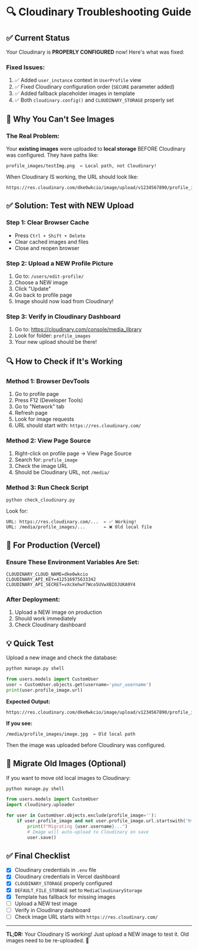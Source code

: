 # 🔍 Cloudinary Troubleshooting Guide

## ✅ Current Status

Your Cloudinary is **PROPERLY CONFIGURED** now! Here's what was fixed:

### Fixed Issues:
1. ✅ Added `user_instance` context in `UserProfile` view
2. ✅ Fixed Cloudinary configuration order (`SECURE` parameter added)
3. ✅ Added fallback placeholder images in template
4. ✅ Both `cloudinary.config()` and `CLOUDINARY_STORAGE` properly set

## 🔴 Why You Can't See Images

### The Real Problem:
Your **existing images** were uploaded to **local storage** BEFORE Cloudinary was configured. They have paths like:
```
profile_images/testImg.png  ← Local path, not Cloudinary!
```

When Cloudinary IS working, the URL should look like:
```
https://res.cloudinary.com/dke0wkcio/image/upload/v1234567890/profile_images/testImg.png
```

## ✅ Solution: Test with NEW Upload

### Step 1: Clear Browser Cache
- Press `Ctrl + Shift + Delete`
- Clear cached images and files
- Close and reopen browser

### Step 2: Upload a NEW Profile Picture
1. Go to: `/users/edit-profile/`
2. Choose a NEW image
3. Click "Update"
4. Go back to profile page
5. Image should now load from Cloudinary!

### Step 3: Verify in Cloudinary Dashboard
1. Go to: https://cloudinary.com/console/media_library
2. Look for folder: `profile_images`
3. Your new upload should be there!

## 🔍 How to Check if It's Working

### Method 1: Browser DevTools
1. Go to profile page
2. Press F12 (Developer Tools)
3. Go to "Network" tab
4. Refresh page
5. Look for image requests
6. URL should start with: `https://res.cloudinary.com/`

### Method 2: View Page Source
1. Right-click on profile page → View Page Source
2. Search for: `profile_image`
3. Check the image URL
4. Should be Cloudinary URL, not `/media/`

### Method 3: Run Check Script
```bash
python check_cloudinary.py
```

Look for:
```
URL: https://res.cloudinary.com/...  ← ✅ Working!
URL: /media/profile_images/...       ← ❌ Old local file
```

## 🚀 For Production (Vercel)

### Ensure These Environment Variables Are Set:
```
CLOUDINARY_CLOUD_NAME=dke0wkcio
CLOUDINARY_API_KEY=412516975633342
CLOUDINARY_API_SECRET=vXcXehwY7Wco5UVwXBIOJUKA9Y4
```

### After Deployment:
1. Upload a NEW image on production
2. Should work immediately
3. Check Cloudinary dashboard

## 💡 Quick Test

Upload a new image and check the database:

```python
python manage.py shell

from users.models import CustomUser
user = CustomUser.objects.get(username='your_username')
print(user.profile_image.url)
```

**Expected Output:**
```
https://res.cloudinary.com/dke0wkcio/image/upload/v1234567890/profile_images/image.jpg
```

**If you see:**
```
/media/profile_images/image.jpg  ← Old local path
```
Then the image was uploaded before Cloudinary was configured.

## 🔄 Migrate Old Images (Optional)

If you want to move old local images to Cloudinary:

```bash
python manage.py shell
```

```python
from users.models import CustomUser
import cloudinary.uploader

for user in CustomUser.objects.exclude(profile_image=''):
    if user.profile_image and not user.profile_image.url.startswith('http'):
        print(f"Migrating {user.username}...")
        # Image will auto-upload to Cloudinary on save
        user.save()
```

## ✅ Final Checklist

- [x] Cloudinary credentials in `.env` file
- [x] Cloudinary credentials in Vercel dashboard
- [x] `CLOUDINARY_STORAGE` properly configured
- [x] `DEFAULT_FILE_STORAGE` set to `MediaCloudinaryStorage`
- [x] Template has fallback for missing images
- [ ] Upload a NEW test image
- [ ] Verify in Cloudinary dashboard
- [ ] Check image URL starts with `https://res.cloudinary.com/`

---

**TL;DR:** Your Cloudinary IS working! Just upload a NEW image to test it. Old images need to be re-uploaded. 🎉
